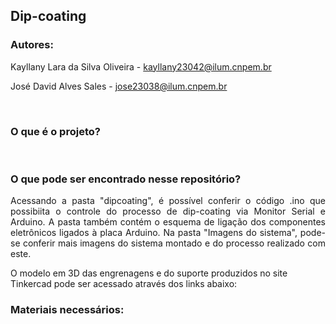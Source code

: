 <h2>Dip-coating</h2>
<h3><b>Autores:</b></h3>
<p>Kayllany Lara da Silva Oliveira - <a href="mailto:kayllany23042@ilum.cnpem.br">kayllany23042@ilum.cnpem.br</a></p>
<p>José David Alves Sales - <a href="mailto:jose23038@ilum.cnpem.br">jose23038@ilum.cnpem.br</a></p><br>

<p align = 'center'><h3>O que é o projeto?</h3><br></p>

<h3><b>O que pode ser encontrado nesse repositório?</b></h3>
<p align = 'justify'>Acessando a pasta "dipcoating", é possível conferir o código .ino que possibiita o controle do processo de dip-coating via Monitor Serial e Arduino. A pasta também contém o esquema de ligação dos componentes eletrônicos ligados à placa Arduino. Na pasta "Imagens do sistema", pode-se conferir mais imagens do sistema montado e do processo realizado com este. </p>
O modelo em 3D das engrenagens e do suporte produzidos no site Tinkercad pode ser acessado através dos links abaixo: 

<h3><b>Materiais necessários:</b></h3>





